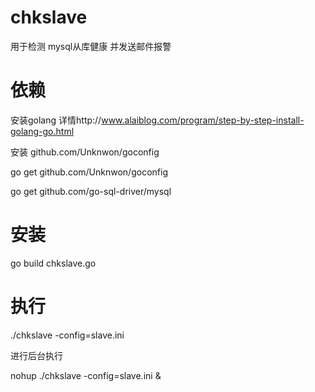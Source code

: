 chkslave
========

用于检测 mysql从库健康 并发送邮件报警

依赖
========
安装golang 
详情http://www.alaiblog.com/program/step-by-step-install-golang-go.html

安装 github.com/Unknwon/goconfig

go get github.com/Unknwon/goconfig

go get github.com/go-sql-driver/mysql

安装
========
go build chkslave.go

执行
========
./chkslave -config=slave.ini

进行后台执行

nohup ./chkslave -config=slave.ini &
